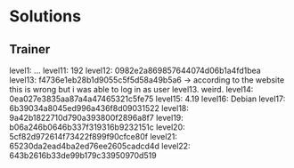 Solutions
=========

Trainer
-------
level1:
...
level11: 192
level12: 0982e2a869857644074d06b1a4fd1bea
level13: f4736e1eb28b1d9055c5f5d58a49b5a6 -> according to the website this is wrong but i was able to log in as user level13. weird.
level14: 0ea027e3835aa87a4a47465321c5fe75
level15: 4.19
level16: Debian
level17: 6b39034a8045ed996a436f8d09031522
level18: 9a42b1822710d790a393800f2896a8f7
level19: b06a246b0646b337f319316b9232151c
level20: 5cf82d972614f73422f899f90cfce80f
level21: 65230da2ead4ba2ed76ee2605cadcd4d
level22: 643b2616b33de99b179c33950970d519
